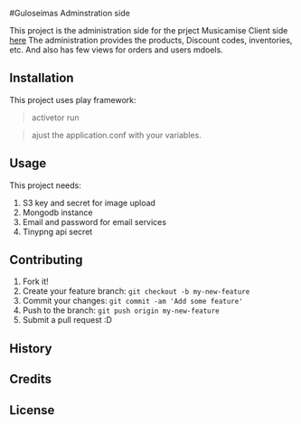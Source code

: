 #Guloseimas Adminstration side

This project is the administration side for the prject Musicamise Client side [here](https://github.com/Guloseimas/guloseimas-cli)
The administration provides the products, Discount codes, inventories, etc.
And also has few views for orders and users mdoels.

## Installation

This project uses play framework:

>  activetor run

>   ajust the application.conf with your variables.


## Usage

This project needs: 

1. S3 key and secret for image upload
2. Mongodb instance
3. Email and password for email services
4. Tinypng api secret 


## Contributing

1. Fork it!
2. Create your feature branch: `git checkout -b my-new-feature`
3. Commit your changes: `git commit -am 'Add some feature'`
4. Push to the branch: `git push origin my-new-feature`
5. Submit a pull request :D

## History



## Credits



## License

